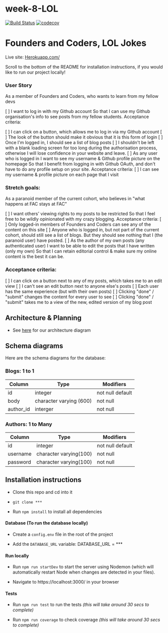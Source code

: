 # week-8-LOL

[![Build Status](https://travis-ci.org/FAC10/week-8-LOL.svg?branch=master)](https://travis-ci.org/FAC10/week-8-LOL)
[![codecov](https://codecov.io/gh/FAC10/week-8-LOL/branch/master/graph/badge.svg)](https://codecov.io/gh/FAC10/week-8-LOL)

# Founders and Coders, LOL Jokes

Live site: [Herokuapp.com/](***)

Scroll to the bottom of the README for installation instructions, if you would like to run our project locally!

### User Story

As a member of Founders and Coders, who wants to learn from my fellow devs

[ ] I want to log in with my Github account
So that I can use my Github organisation's info to see posts from my fellow students.
Acceptance criteria:

[ ] I can click on a button, which allows me to log in via my Github account
[ ] The look of the button should make it obvious that it is this form of login
[ ] Once I'm logged in, I should see a list of blog posts
[ ] I shouldn't be left with a blank loading screen for too long during the authorisation process, otherwise I will lose confidence in your website and leave.
[ ] As any user who is logged in
I want to see my username & Github profile picture on the homepage
So that I benefit from logging in with Github OAuth, and don't have to do any profile setup on your site.
Acceptance criteria:
[ ] I can see my username & profile picture on each page that I visit

### Stretch goals:

As a paranoid member of the current cohort, who believes in "what happens at FAC stays at FAC"

[ ] I want others' viewing rights to my posts to be restricted
So that I feel free to be wildly opinionated with my crazy blogging.
Acceptance criteria:
[ ] Only logged-in members of Founders and Coders can see any of the content on this site
[ ] Anyone who is logged in, but not part of the current cohort, should still see a list of blogs. But they should see nothing that I (the paranoid user) have posted.
[ ] As the author of my own posts (any authenticated user)
I want to be able to edit the posts that I have written (only my own)
So that I can retain editorial control & make sure my online content is the best it can be.

### Acceptance criteria:

[ ] I can click on a button next to any of my posts, which takes me to an edit view
[ ] I can't see an edit button next to anyone else's posts
[ ] Each user has the same experience (but with their own posts)
[ ] Clicking "done" / "submit" changes the content for every user to see
[ ] Clicking "done" / "submit" takes me to a view of the new, edited version of my blog post

## Architecture & Planning

 - See [here](***) for our architecture diagram

## Schema diagrams

Here are the schema diagrams for the database:

### Blogs: 1 to 1
Column | Type | Modifiers
--- | --- | ---
id | integer | not null default
body | character varying (600) | not null
author_id | interger | not null

### Authors: 1 to Many

Column | Type | Modifiers
--- | --- | ---
id | integer | not null default
username | character varying(100) | not null
password | character varying(100) | not null

## Installation instructions

 - Clone this repo and cd into it

  - `git clone ***`

 - Run `npm install` to install all dependencies

#### Database (To run the database locally)

 - Create a `config.env` file in the root of the project

 - Add the `DATABASE_URL` variable: DATABASE_URL = ***

#### Run locally

 - Run `npm run startDev` to start the server using Nodemon (which will automatically restart Node when changes are detected in your files).

 - Navigate to https://localhost:3000/ in your browser

#### Tests

 - Run `npm run test` to run the tests *(this will take around 30 secs to complete)*

 - Run `npm run coverage` to check coverage *(this will take around 30 secs to complete)*
